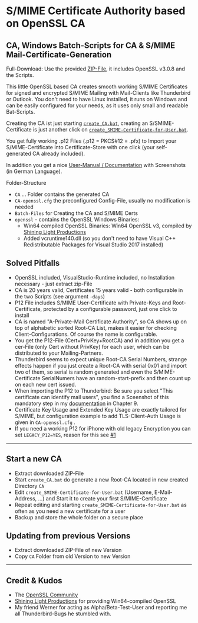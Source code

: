 # S/MIME Certificate Authority based on OpenSSL CA
## CA, Windows Batch-Scripts for CA & S/MIME Mail-Certificate-Generation

Full-Download: Use the provided [ZIP-File](../../raw/master/SMIME-CA.v2023-02-09.Full-Package-including-OpenSSL-3.0.8.zip), it includes OpenSSL v3.0.8 and the Scripts.

This little OpenSSL based CA creates smooth working S/MIME Certificates for signed and encrypted S/MIME Mailing with Mail-Clients like Thunderbird or Outlook. 
You don't need to have Linux installed, it runs on Windows and can be easily configured for your needs, as it uses only small and readable Bat-Scripts.

Creating the CA ist just starting [`create_CA.bat`](create_CA.bat), creating an S/SMIME-Certificate is just another click on [`create_SMIME-Certificate-for-User.bat`](create_SMIME-Certificate-for-User.bat).

You get fully working .p12 Files (.p12 = PKCS#12 = .pfx) to Import your S/MIME-Certificate into Certificate-Store with one click (your self-generated CA already included).

In addition you get a nice [User-Manual / Documentation](Manual%20(German)%20-%20SMIME-CA%20Nutzungsanleitung%20und%20technische%20Infos.pdf) with Screenshots (in German Language).

Folder-Structure
* `CA` ... Folder contains the generated CA
* `CA-openssl.cfg` the preconfigured Config-File, usually no modification is needed
* `Batch-Files` for Creating the CA and S/MIME Certs
* `openssl` - contains the OpenSSL Windows Binaries:
  * Win64 compiled OpenSSL Binaries: Win64 OpenSSL v3, compiled by [Shining Light Productions](https://slproweb.com/products/Win32OpenSSL.html)
  * Added vcruntime140.dll (so you don't need to have Visual C++ Redistributable Packages for Visual Studio 2017 installed)

## Solved Pitfalls
* OpenSSL included, VisualStudio-Runtime included, no Installation necessary - just extract zip-File
* CA is 20 years valid, Certificates 15 years valid - both configurable in the two Scripts (see argument `-days`)
* P12 File includes S/MIME User-Certificate with Private-Keys and Root-Certificate, protected by a configurable password, just one click to install
* CA is named "A-Private-Mail Certificate Authority", so CA shows up on top of alphabetic sorted Root-CA List, makes it easier for checking Client-Configurations. Of course the name is configurable.
* You get the P12-File (Cert+PrivKey+RootCA) and in addition you get a cer-File (only Cert without PrivKey) for each user, which can be distributed to your Mailing-Partners.
* Thunderbird seems to expect unique Root-CA Serial Numbers, strange effects happen if you just create a Root-CA with serial 0x01 and import two of them, so serial is random generated and even the S/MIME-Certificate SerialNumers have an random-start-prefix and then count up on each new cert issued.
* When importing the P12 to Thunderbird: Be sure you select "This certificate can identify mail users", you find a Sceenshot of this mandatory step in my [documentation](Manual%20(German)%20-%20SMIME-CA%20Nutzungsanleitung%20und%20technische%20Infos.pdf) in Chapter 9.
* Certificate Key Usage and Extended Key Usage are exactly tailored for S/MIME, but configuration example to add TLS-Client-Auth Usage is given in `CA-openssl.cfg` .
* If you need a working P12 for iPhone with old legacy Encryption you can set `LEGACY_P12=YES`, reason for this see [#1](/../../issues/1)

---

## Start a new CA
* Extract downloaded ZIP-File
* Start `create_CA.bat` do generate a new Root-CA located in new created Directory `CA`
* Edit `create_SMIME-Certificate-for-User.bat` (Username, E-Mail-Address, ...) and Start it to create your first S/MIME-Certificate
* Repeat editing and starting `create_SMIME-Certificate-for-User.bat` as often as you need a new certificate for a user
* Backup and store the whole folder on a secure place

## Updating from previous Versions
* Extract downloaded ZIP-File of new Version
* Copy `CA` Folder from old Version to new Version

---

## Credit & Kudos
* The [OpenSSL Community](https://www.openssl.org/)
* [Shining Light Productions](https://slproweb.com/products/Win32OpenSSL.html) for providing Win64-compiled OpenSSL
* My friend Werner for acting as Alpha/Beta-Test-User and reporting me all Thunderbird-Bugs he stumbled with.
